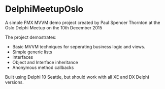 # DelphiMeetupOslo

A simple FMX MVVM demo project created by Paul Spencer Thornton at the Oslo Delphi Meetup on the 10th December 2015

The project demostrates:

- Basic MVVM techniques for seperating business logic and views.
- Simple generic lists
- Interfaces
- Object and Interface inheritance
- Anonymous method callbacks

Built using Delphi 10 Seattle, but should work with all XE and DX Delphi versions.
